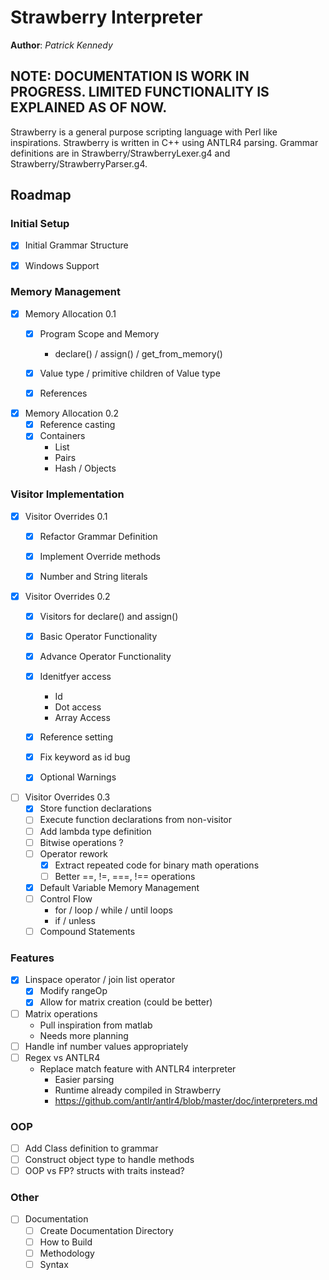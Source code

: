 # Strawberry Interpreter
**Author**: _Patrick Kennedy_

## NOTE: DOCUMENTATION IS WORK IN PROGRESS. LIMITED FUNCTIONALITY IS EXPLAINED AS OF NOW.

Strawberry is a general purpose scripting language with Perl like inspirations.
Strawberry is written in C++ using ANTLR4 parsing. Grammar definitions are in 
Strawberry/StrawberryLexer.g4 and Strawberry/StrawberryParser.g4.

## Roadmap

### Initial Setup
- [x] Initial Grammar Structure


- [x] Windows Support

### Memory Management

- [x] Memory Allocation 0.1
    - [x] Program Scope and Memory
        - declare() / assign() / get_from_memory()
    - [x] Value type / primitive children of Value type
    - [x] References


- [x] Memory Allocation 0.2
    - [x] Reference casting
    - [x] Containers
        - List
        - Pairs
        - Hash / Objects

### Visitor Implementation

- [x] Visitor Overrides 0.1
    - [x] Refactor Grammar Definition
    - [x] Implement Override methods
    - [x] Number and String literals


- [x] Visitor Overrides 0.2
    - [x] Visitors for declare() and assign()
    - [x] Basic Operator Functionality
    - [x] Advance Operator Functionality
    - [x] Idenitfyer access
        - Id
        - Dot access
        - Array Access
    - [x] Reference setting
    - [x] Fix keyword as id bug
    - [x] Optional Warnings


- [ ] Visitor Overrides 0.3
    - [x] Store function declarations
    - [ ] Execute function declarations from non-visitor
    - [ ] Add lambda type definition
    - [ ] Bitwise operations ?
    - [ ] Operator rework
      - [x] Extract repeated code for binary math operations
      - [ ] Better ==, !=, ===, !== operations
    - [x] Default Variable Memory Management
    - [ ] Control Flow
        - for / loop / while / until loops
        - if / unless
    - [ ] Compound Statements

### Features
- [x] Linspace operator / join list operator
  - [x] Modify rangeOp
  - [x] Allow for matrix creation (could be better)
- [ ] Matrix operations
  - Pull inspiration from matlab
  - Needs more planning
- [ ] Handle inf number values appropriately
- [ ] Regex vs ANTLR4
  - Replace match feature with ANTLR4 interpreter
    - Easier parsing
    - Runtime already compiled in Strawberry
    - https://github.com/antlr/antlr4/blob/master/doc/interpreters.md

### OOP
- [ ] Add Class definition to grammar
- [ ] Construct object type to handle methods
- [ ] OOP vs FP? structs with traits instead?

### Other
- [ ] Documentation
    - [ ] Create Documentation Directory
    - [ ] How to Build
    - [ ] Methodology
    - [ ] Syntax